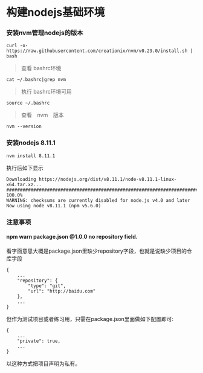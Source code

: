 # 构建nodejs基础环境


### 安装nvm管理nodejs的版本


```
curl -o- https://raw.githubusercontent.com/creationix/nvm/v0.29.0/install.sh | bash
```

> 查看 bashrc环境

```
cat ~/.bashrc|grep nvm
```

> 执行 bashrc环境可用

```
source ~/.bashrc
```

> 查看　nvm　版本
```
nvm --version
```
### 安装nodejs 8.11.1

```
nvm install 8.11.1
```
执行后如下显示
```
Downloading https://nodejs.org/dist/v8.11.1/node-v8.11.1-linux-x64.tar.xz...
######################################################################## 100.0%
WARNING: checksums are currently disabled for node.js v4.0 and later
Now using node v8.11.1 (npm v5.6.0)
```

### 注意事项 

#### npm warn package.json @1.0.0 no repository field.
看字面意思大概是package.json里缺少repository字段，也就是说缺少项目的仓库字段
```
{
    ...
    "repository": {
        "type": "git",
        "url": "http://baidu.com"
    },
    ...
}
```
但作为测试项目或者练习用，只需在package.json里面做如下配置即可:
```
{
    ...
    "private": true,
    ...
}
```
以这种方式把项目声明为私有。